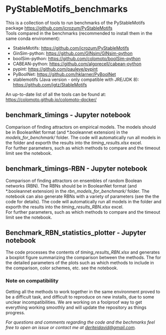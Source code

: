 # PyStableMotifs_benchmarks
This is a collection of tools to run benchmarks of the PyStableMotifs package https://github.com/jcrozum/PyStableMotifs
<br>
Tools compared in the benchmarks (recommended to install them in the same conda environment):
* StableMotifs: https://github.com/jcrozum/PyStableMotifs
* GinSim-python: https://github.com/GINsim/GINsim-python
* boolSim-python: https://github.com/colomoto/boolSim-python
* CABEAN-python: https://github.com/algorecell/cabean-python
* pypint: https://github.com/pauleve/pypint
* PyBoolNet: https://github.com/hklarner/PyBoolNet
* stablemotifs (Java version - only compatible with  JRE/JDK 8): https://github.com/jgtz/StableMotifs

An up-to-date list of all the tools can be found at: https://colomoto.github.io/colomoto-docker/

## benchmark_timings - Jupyter notebook

Comparison of finding attractors on empirical models. The models should be in BooleanNet format (and \*.booleannet extension) in the _models_for_benchmark/_ folder. The code will automatically run all models in the folder and exporth the results into the _timing_results.xlsx_ excel. <br>
For further parameters, such as which methods to compare and the timeout limit see the notebook.

## benchmark_timings-RBN - Jupyter notebook


Comparison of finding attractors on ensembles of random Boolean networks (RBN). The RBNs should be in BooleanNet format (and \*.booleannet extension) in the _rbn_models_for_benchmark/_ folder. The notebook can also generate RBNs with a variety of parameters (see the the code for details). The code will automatically run all models in the folder and exporth the results into the _timing_results_RBN.xlsx_ excel.<br>
For further parameters, such as which methods to compare and the timeout limit see the notebook.

## Benchmark_RBN_statistics_plotter - Jupyter notebook

The code processes the contents of _timing_results_RBN.xlsx_ and generates a boxplot figure summarizing the comparison between the methods. The for the detailed parameters of the plots such as which methods to include in the comparison, color schemes, etc. see the notebook.

### Note on compatibility
Getting all the methods to work together in the same environment proved to be a difficult task, and difficult to reproduce on new installs, due to some unclear  incompatibilities. We are working on a foolproof way to get everything working smoothly and will update the repository as things progress.

*For questions and comments regarding the code and the bechmarks feel free to open an issue or contact me at deriteidavid@gmail.com.*
